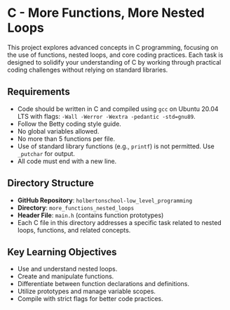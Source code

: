 # C - More Functions, More Nested Loops

This project explores advanced concepts in C programming, focusing on the use of functions, nested loops, and core coding practices. Each task is designed to solidify your understanding of C by working through practical coding challenges without relying on standard libraries.

## Requirements
- Code should be written in C and compiled using `gcc` on Ubuntu 20.04 LTS with flags: `-Wall -Werror -Wextra -pedantic -std=gnu89`.
- Follow the Betty coding style guide.
- No global variables allowed.
- No more than 5 functions per file.
- Use of standard library functions (e.g., `printf`) is not permitted. Use `_putchar` for output.
- All code must end with a new line.

## Directory Structure
- **GitHub Repository**: `holbertonschool-low_level_programming`
- **Directory**: `more_functions_nested_loops`
- **Header File**: `main.h` (contains function prototypes)
- Each C file in this directory addresses a specific task related to nested loops, functions, and related concepts.

## Key Learning Objectives
- Use and understand nested loops.
- Create and manipulate functions.
- Differentiate between function declarations and definitions.
- Utilize prototypes and manage variable scopes.
- Compile with strict flags for better code practices.


